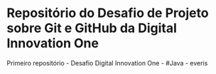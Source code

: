 # Repositório do Desafio de Projeto sobre Git e GitHub da Digital Innovation One 
Primeiro repositório - Desafio Digital Innovation One - #Java - everis 
